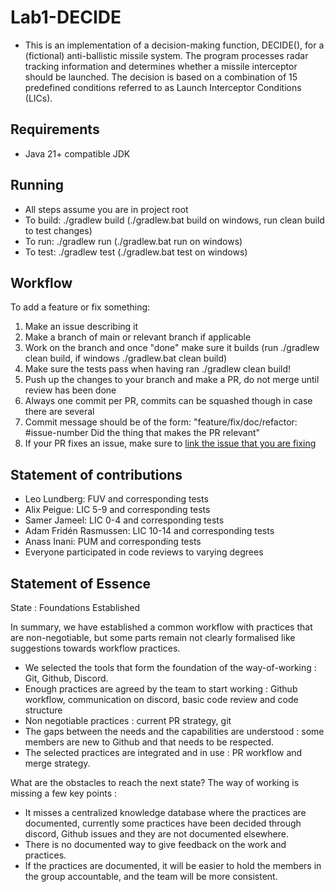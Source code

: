 # Lab1-DECIDE
* This is an implementation of a decision-making function, DECIDE(), for a (fictional) anti-ballistic missile system. The program processes radar tracking information and determines whether a missile interceptor should be launched. The decision is based on a combination of 15 predefined conditions referred to as Launch Interceptor Conditions (LICs).
## Requirements
* Java 21+ compatible JDK
## Running
* All steps assume you are in project root
* To build: ./gradlew build (./gradlew.bat build on windows, run clean build to test changes)
* To run: ./gradlew run (./gradlew.bat run on windows)
* To test: ./gradlew test (./gradlew.bat test on windows)
## Workflow
To add a feature or fix something:
1. Make an issue describing it
2. Make a branch of main or relevant branch if applicable
3. Work on the branch and once "done" make sure it builds (run ./gradlew clean build, if windows ./gradlew.bat clean build)
4. Make sure the tests pass when having ran ./gradlew clean build!
5. Push up the changes to your branch and make a PR, do not merge until review has been done
6. Always one commit per PR, commits can be squashed though in case there are several
7. Commit message should be of the form: "feature/fix/doc/refactor: #issue-number Did the thing that makes the PR relevant"
8. If your PR fixes an issue, make sure to [link the issue that you are fixing](https://docs.github.com/en/issues/tracking-your-work-with-issues/using-issues/linking-a-pull-request-to-an-issue)
## Statement of contributions
* Leo Lundberg: FUV and corresponding tests
* Alix Peigue: LIC 5-9 and corresponding tests
* Samer Jameel: LIC 0-4 and corresponding tests
* Adam Fridén Rasmussen: LIC 10-14 and corresponding tests
* Anass Inani: PUM and corresponding tests
* Everyone participated in code reviews to varying degrees
## Statement of Essence
State : Foundations Established

In summary, we have established a common workflow with practices that
are non-negotiable, but some parts remain not clearly formalised like
suggestions towards workflow practices.
- We selected the tools that form the foundation of the way-of-working : Git, Github, Discord.
- Enough practices are agreed by the team to start working : Github workflow, communication on discord, basic code review and code structure
- Non negotiable practices : current PR strategy, git
- The gaps between the needs and the capabilities are understood : some members are new to Github and that needs to be respected.
- The selected practices are integrated and in use : PR workflow and merge strategy.

What are the obstacles to reach the next state? The way of working is missing a few key points :
- It misses a centralized knowledge database where the practices are
documented, currently some practices have been decided through discord,
Github issues and they are not documented elsewhere. 
- There is no documented way to give feedback on the work and practices. 
- If the practices are documented, it will be easier to hold the members in the
group accountable, and the team will be more consistent.

